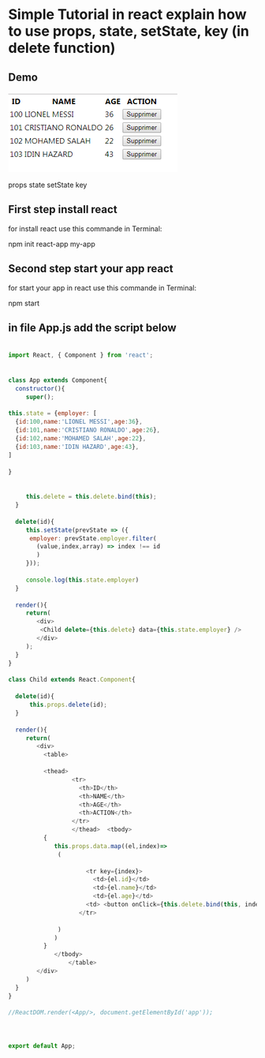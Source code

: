 Simple Tutorial in react explain how to use props, state, setState, key (in delete function)
===

Demo
---


![alt text](https://github.com/akkaoui-abdou/tuto-react-state-key-props/blob/master/Demo.png)

props
state
setState
key

First step install react 
---

for install react use this commande in Terminal:

npm init react-app my-app



Second step start your app react 
---

for start your app in react use this commande in Terminal:

npm start


in file App.js add the script below 
---


```javascript

import React, { Component } from 'react';


class App extends Component{
  constructor(){
     super();

this.state = {employer: [
  {id:100,name:'LIONEL MESSI',age:36},
  {id:101,name:'CRISTIANO RONALDO',age:26},
  {id:102,name:'MOHAMED SALAH',age:22},
  {id:103,name:'IDIN HAZARD',age:43},
]

}


     this.delete = this.delete.bind(this);
  }
  
  delete(id){
     this.setState(prevState => ({
      employer: prevState.employer.filter(
        (value,index,array) => index !== id 
        )
     }));

     console.log(this.state.employer)
  }
  
  render(){
     return(
        <div>
         <Child delete={this.delete} data={this.state.employer} />
        </div>
     );
  }
}

class Child extends React.Component{

  delete(id){
      this.props.delete(id);
  }
  
  render(){
     return(
        <div>
          <table>
                
          <thead>
                  <tr>
                    <th>ID</th>
                    <th>NAME</th>
                    <th>AGE</th>
                    <th>ACTION</th>
                  </tr>
                  </thead>  <tbody>
          {
             this.props.data.map((el,index)=>
              (
                
                      <tr key={index}>
                        <td>{el.id}</td>
                        <td>{el.name}</td>
                        <td>{el.age}</td>
                      <td> <button onClick={this.delete.bind(this, index)}>Supprimer</button></td>
                    </tr>
              
              )
             )
          }
             </tbody>
                 </table>
        </div>
     )
  }
}

//ReactDOM.render(<App/>, document.getElementById('app'));



export default App;



```